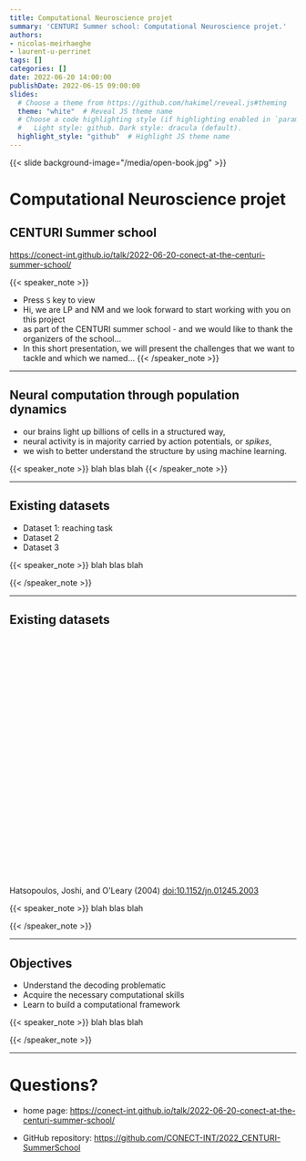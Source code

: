 ```yaml
---
title: Computational Neuroscience projet
summary: 'CENTURI Summer school: Computational Neuroscience projet.'
authors:
- nicolas-meirhaeghe
- laurent-u-perrinet
tags: []
categories: []
date: 2022-06-20 14:00:00
publishDate: 2022-06-15 09:00:00
slides:
  # Choose a theme from https://github.com/hakimel/reveal.js#theming
  theme: "white"  # Reveal JS theme name
  # Choose a code highlighting style (if highlighting enabled in `params.toml`)
  #   Light style: github. Dark style: dracula (default).
  highlight_style: "github"  # Highlight JS theme name  
---
```

{{< slide background-image="/media/open-book.jpg" >}}

# Computational Neuroscience projet
##  CENTURI Summer school

https://conect-int.github.io/talk/2022-06-20-conect-at-the-centuri-summer-school/


{{< speaker_note >}}
- Press `S` key to view
- Hi, we are LP and NM and we look forward to start working with you on this project
- as part of the CENTURI summer school - and we would like to thank the organizers of the school...
- In this short presentation, we will present the challenges that we want to tackle and which we named...
{{< /speaker_note >}}

---

## Neural computation through population dynamics

- our brains light up billions of cells in a structured way,
- neural activity is in majority carried by action potentials, or *spikes*,
- we wish to better understand the structure by using machine learning.

{{< speaker_note >}}
blah blas blah
{{< /speaker_note >}}

---

## Existing datasets

- Dataset 1: reaching task
- Dataset 2
- Dataset 3

{{< speaker_note >}}
blah blas blah

{{< /speaker_note >}}

---

## Existing datasets

<img data-src="https://raw.githubusercontent.com/CONECT-INT/2022_CENTURI-SummerSchool/main/datasets/dataset1_reaching-task/dataset1_fig1.jpeg" height="420" />
<img data-src="https://raw.githubusercontent.com/CONECT-INT/2022_CENTURI-SummerSchool/main/datasets/dataset1_reaching-task/dataset1_fig4.jpeg" height="420" />

Hatsopoulos, Joshi, and O'Leary (2004) [doi:10.1152/jn.01245.2003
](https://journals.physiology.org/doi/full/10.1152/jn.01245.2003)

{{< speaker_note >}}
blah blas blah

{{< /speaker_note >}}


---

## Objectives

- Understand the decoding problematic
- Acquire the necessary computational skills
- Learn to build a computational framework

{{< speaker_note >}}
blah blas blah

{{< /speaker_note >}}

---

# Questions?

* home page: https://conect-int.github.io/talk/2022-06-20-conect-at-the-centuri-summer-school/

* GitHub repository: https://github.com/CONECT-INT/2022_CENTURI-SummerSchool
